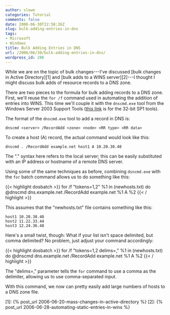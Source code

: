 ```yaml
---
author: slowe
categories: Tutorial
comments: false
date: 2006-06-30T22:58:26Z
slug: bulk-adding-entries-in-dns
tags:
- Microsoft
- Windows
title: Bulk Adding Entries in DNS
url: /2006/06/30/bulk-adding-entries-in-dns/
wordpress_id: 286
---
```


While we are on the topic of bulk changes---I've discussed [bulk changes in Active Directory][1] and [bulk adds to a WINS server][2]---I thought I might discuss bulk adds of resource records to a DNS zone.

There are two pieces to the formula for bulk adding records to a DNS zone. First, we'll reuse the `for /f` command used in automating the addition of entries into WINS. This time we'll couple it with the `dnscmd.exe` tool from the Windows Server 2003 Support Tools ([this link](http://www.microsoft.com/downloads/info.aspx?na=22&p=5&SrcDisplayLang=en&SrcCategoryId=&SrcFamilyId=&u=%2fdownloads%2fdetails.aspx%3fFamilyID%3d6ec50b78-8be1-4e81-b3be-4e7ac4f0912d%26DisplayLang%3den) is for the 32-bit SP1 tools).

The format of the `dnscmd.exe` tool to add a record in DNS is:

	dnscmd <server> /RecordAdd <zone> <node> <RR type> <RR data>

To create a host (A) record, the actual command would look like this:

	dnscmd . /RecordAdd example.net host1 A 10.20.30.40

The "." syntax here refers to the local server; this can be easily substituted with an IP address or hostname of a remote DNS server.

Using some of the same techniques as before, combining `dsncmd.exe` with the `for` batch command allows us to do something like this:

{{< highlight dosbatch >}}
for /f "tokens=1,2" %1 in (newhosts.txt) do 
@dnscmd dns.example.net /RecordAdd example.net %1 A %2
{{< / highlight >}}

This assumes that the "newhosts.txt" file contains something like this:

	host1 10.20.30.40  
	host2 11.22.33.44  
	host3 12.24.36.48

Here's a small twist, though: What if your list isn't space delimited, but comma delimited? No problem, just adjust your command accordingly:

{{< highlight dosbatch >}}
for /f "tokens=1,2 delims=," %1 in (newhosts.txt) do 
@dnscmd dns.example.net /RecordAdd example.net %1 A %2
{{< / highlight >}}

The "delims=," parameter tells the `for` command to use a comma as the delimiter, allowing us to use comma-separated input.

With this command, we now can pretty easily add large numbers of hosts to a DNS zone file.

[1]: {% post_url 2006-06-20-mass-changes-in-active-directory %}
[2]: {% post_url 2006-06-28-automating-static-entries-in-wins %}
